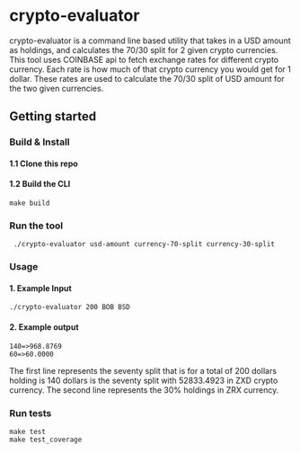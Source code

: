 
# crypto-evaluator

crypto-evaluator is a command line based utility that takes in a USD amount as holdings, and
calculates the 70/30 split for 2 given crypto currencies. This tool uses COINBASE api to fetch exchange rates for different crypto currency. Each rate is how much of that crypto currency you would get
for 1 dollar. These rates are used to calculate the 70/30 split of USD amount for the two given currencies.

## Getting started

### Build & Install

#### 1.1 Clone this repo
#### 1.2 Build the CLI

``` 
make build 
```
### Run the tool
```
 ./crypto-evaluator usd-amount currency-70-split currency-30-split 
 ```
 ### Usage
#### 1. Example Input
```
./crypto-evaluator 200 BOB BSD
```

#### 2. Example output
```
140=>968.8769
60=>60.0000
```
The first line represents the seventy split that is for a total of 200 dollars holding is 140 dollars is the seventy split  with 52833.4923 in ZXD crypto currency. The second line represents the 30% holdings in ZRX currency.

### Run tests
```
make test
make test_coverage
```
